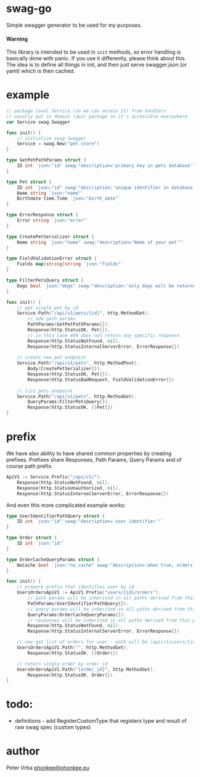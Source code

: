 # swag-go

Simple swagger generator to be used for my purposes.

####  Warning
This library is intended to be used in `init` methods, so error handling is basically done with panic.
If you use it differently, please think about this.
The idea is to define all things in init, and then just serve swagger.json (or yaml) which is then cached.

# example

```go
// package level Service (so we can access it) from handlers
// usually put in domain (api) package so it's accessible everywhere
var Service swag.Swagger

func init() {
	// initialize swag Swagger
	Service = swag.New("pet store")
}

type GetPetPathParams struct {
	ID int `json:"id" swag:"description='primary key in pets database'"`
}

type Pet struct {
	ID int `json:"id" swag:"description:'unique identifier in database'"`
	Name string `json:"name"`
	Birthdate time.Time `json:"birth_date"`
}

type ErrorResponse struct {
	Error string `json:"error"`
}

type CreatePetSerializer struct {
	Name string `json:"name" swag:"description='Name of your pet'"`
}

type FieldValidationError struct {
	Fields map[string]string `json:"fields"`
}

type FilterPetsQuery struct {
	Dogs bool `json:"dogs" swag:"description:'only dogs will be returned'"`
}

func init() {
	// get single pet by id
    Service.Path("/api/v1/pets/{id}", http.MethodGet).
        // add path params
        PathParams(GetPetPathParams{}).
        Response(http.StatusOK, Pet{}).
        // in this case 404 does not return any specific response
		Response(http.StatusNotFound, nil).
        Response(http.StatusInternalServerError, ErrorResponse{})
    
    // create new pet endpoint
    Service.Path("/api/v1/pets", http.MethodPost).
        Body(CreatePetSerializer{}).
        Response(http.StatusOK, Pet{}).
        Response(http.StatusBadRequest, FieldValidationError{})
    
    // list pets endpoint
    Service.Path("/api/v1/pets", http.MethodGet).
        QueryParams(FilterPetsQuery{}).
        Response(http.StatusOK, []Pet{})
}
```

# prefix

We have also ability to have shared common properties by creating prefixes.
Prefixes share Responses, Path Params, Query Params and of course path prefix.

```go
ApiV1 := Service.Prefix("/api/v1/").
	Response(http.StatusNotFound, nil).
    Response(http.StatusUnauthorized, nil).
	Response(http.StatusInternalServerError, ErrorResponse{})
```

And even this more complicated example works:

```go
type UserIdentifierPathQuery struct {
	ID int `json:"id" swag:"description='user identifier'"`
}

type Order struct {
	ID int `json:"id"`
}

type OrderCacheQueryParams struct {
	NoCache bool `json:"no_cache" swag:"description='when true, orders will be fetched from database'"`
}

func init() {
    // prepare prefix that identifies user by id
	UsersOrdersApiV1 := ApiV1.Prefix("users/{id}/orders").
		// path params will be inherited in all paths derived from this prefix
		PathParams(UserIdentifierPathQuery{}).
		// query params will be inherited in all paths derived from this prefix 
		QueryParams(OrderCacheQueryParams{}).
        // responses will be inherited in all paths derived from this prefix
		Response(http.StatusNotFound, nil).
        Response(http.StatusInternalServerError, ErrorResponse{})

	// now get list of orders for user - path will be /api/v1/users/{id}/orders
    UsersOrdersApiV1.Path("", http.MethodGet).
		Response(http.StatusOK, []Order{})

	// return single order by order_id
    UsersOrdersApiV1.Path("{order_id}", http.MethodGet).
		Response(http.StatusOK, Order{})
}

```

# todo:
- definitions - add RegisterCustomType that registers type and result of raw swag spec (custom types)


# author

Peter Vrba <phonkee@phonkee.eu>
